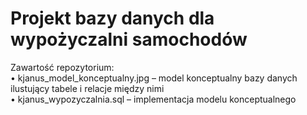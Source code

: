 # Projekt bazy danych dla wypożyczalni samochodów
Zawartość repozytorium: <br/>
•	kjanus_model_konceptualny.jpg – model konceptualny bazy danych ilustujący tabele i relacje między nimi<br/>
•	kjanus_wypozyczalnia.sql – implementacja modelu konceptualnego <br/>
<br/>
